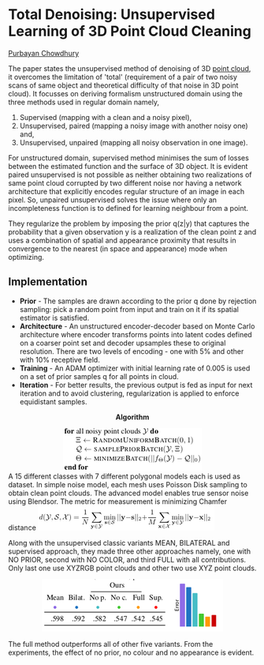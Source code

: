 # Total Denoising: Unsupervised Learning of 3D Point Cloud Cleaning

[Purbayan Chowdhury](https://www.linkedin.com/in/purbayan-chowdhury-38126914a/)

The paper states the unsupervised method of denoising of 3D [point cloud](https://en.wikipedia.org/wiki/Point_cloud), it overcomes the limitation of 'total' (requirement of a pair of two noisy scans of same object and theoretical difficulty of that noise in 3D point cloud). It focusses on deriving formalism unstructured domain using the three methods used in regular domain namely,

1. Supervised (mapping with a clean and a noisy pixel), 
2. Unsupervised, paired (mapping a noisy image with another noisy one) and, 
3. Unsupervised, unpaired (mapping all noisy observation in one image).

For unstructured domain, supervised method minimises the sum of losses between the estimated function and the surface of 3D object. It is evident paired unsupervised is not possible as neither obtaining two realizations of same point cloud corrupted by two different noise nor having a network architecture that explicitly encodes regular structure of an image in each pixel. So, unpaired unsupervised solves the issue where only an incompleteness function is to defined for learning neighbour from a point.

They regularize the problem by imposing the prior q(z|y) that captures the probability that a given observation y is a realization of the clean point z and uses a combination of spatial and appearance proximity that results in convergence to the nearest (in space and appearance) mode when optimizing.

## Implementation
+	**Prior** - The samples are drawn according to the prior q done by rejection sampling: pick a random point from input and train on it if its spatial estimator is satisfied.
+	**Architecture** - An unstructured encoder-decoder based on Monte Carlo architecture where encoder transforms points into latent codes defined on a coarser point set and decoder upsamples these to original resolution. There are two levels of encoding - one with 5% and other with 10% receptive field.
+	**Training** - An ADAM optimizer with initial learning rate of 0.005 is used on a set of prior samples q for all points in cloud.
+	**Iteration** - For better results, the previous output is fed as input for next iteration and to avoid clustering, regularization is applied to enforce equidistant samples.

<div align="center">
<p><b>Algorithm</b></p>
<img src="./images/TD_algo.png">
</div>
A 15 different classes with 7 different polygonal models each is used as dataset. In simple noise model, each mesh uses Poisson Disk sampling to obtain clean point clouds. The advanced model enables true sensor noise using Blendsor. The metric for measurement is minimizing Chamfer distance

<img src="./images/TD_metric.png">

Along with the unsupervised classic variants MEAN, BILATERAL and supervised approach, they made three other approaches namely, one with NO PRIOR, second with NO COLOR, and third FULL with all contributions. Only last one use XYZRGB point clouds and other two use XYZ point clouds.

<div align="center">
<img src="./images/TD_result.png">
</div>

The full method outperforms all of other five variants. From the experiments, the effect of no prior, no colour and no appearance is evident.
